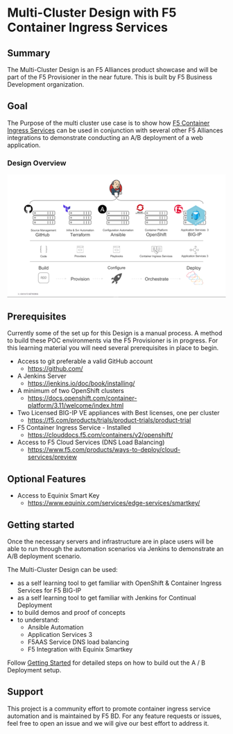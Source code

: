 # Multi-Cluster Design with F5 Container Ingress Services

## Summary
The Multi-Cluster Design is an F5 Alliances product showcase and will be part of the F5 Provisioner in the near future. This is built by F5 Business Development organization.

## Goal
The Purpose of the multi cluster use case is to show how [F5 Container Ingress Services](https://github.com/F5Networks/k8s-bigip-ctlr) can be used in conjunction with several other F5 Alliances integrations to demonstrate conducting an A/B deployment of a web application.

### Design Overview
![Desiogn Overview](/docs/images/overview.png)

## Prerequisites
Currently some of the set up for this Design is a manual process. A method to build these POC environments via the F5 Provisioner is in progress. For this learning material you will need several prerequisites in place to begin.

- Access to git preferable a valid GitHub account
  - https://github.com/
- A Jenkins Server
  - https://jenkins.io/doc/book/installing/
- A minimum of two OpenShift clusters
  - https://docs.openshift.com/container-platform/3.11/welcome/index.html
- Two Licensed BIG-IP VE appliances with Best licenses, one per cluster
  - https://f5.com/products/trials/product-trials/product-trial
- F5 Container Ingress Service - Installed
  - https://clouddocs.f5.com/containers/v2/openshift/
- Access to F5 Cloud Services (DNS Load Balancing)
  - https://www.f5.com/products/ways-to-deploy/cloud-services/preview

## Optional Features

- Access to Equinix Smart Key
  - https://www.equinix.com/services/edge-services/smartkey/

## Getting started

Once the necessary servers and infrastructure are in place users will be able to run through the automation scenarios via Jenkins to demonstrate an A/B deployment scenario.

The Multi-Cluster Design can be used:
- as a self learning tool to get familiar with OpenShift & Container Ingress Services for F5 BIG-IP
- as a self learning tool to get familiar with Jenkins for Continual Deployment 
- to build demos and proof of concepts
- to understand:
  - Ansible Automation
  - Application Services 3
  - F5AAS Service DNS load balancing
  - F5 Integration with Equinix Smartkey

Follow [Getting Started](docs/README.md) for detailed steps on how to build out the A / B Deployment setup.

## Support

This project is a community effort to promote container ingress service automation and is maintained by F5 BD. For any feature requests or issues, feel free to open an issue and we will give our best effort to address it.